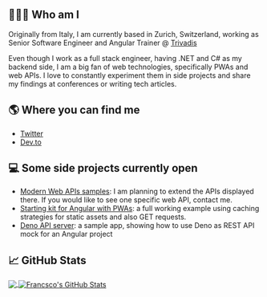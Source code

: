 ## 👨🏻‍💻 Who am I
Originally from Italy, I am currently based in Zurich, Switzerland, working as Senior Software Engineer and Angular Trainer @ [Trivadis](https://www.trivadis.com/en/index.html)

Even though I work as a full stack engineer, having .NET and C# as my backend side, I am a big fan of web technologies, specifically PWAs and web APIs.
I love to constantly experiment them in side projects and share my findings at conferences or writing tech articles.

## 🌎 Where you can find me
 - [Twitter](https://twitter.com/paco_ITA) 
 - [Dev.to](https://dev.to/paco_ita)

## 💻 Some side projects currently open 
 - [Modern Web APIs samples](https://github.com/pacoita/modern-web): I am planning to extend the APIs displayed there. If you would like to see one specific web API, contact me.
 - [Starting kit for Angular with PWAs](https://github.com/pacoita/angular-pwa-boilerplate): a full working example using caching strategies for static assets and also GET requests. 
 - [Deno API server](https://github.com/pacoita/deno-api-mock): a sample app, showing how to use Deno as REST API mock for an Angular project

## 📈 GitHub Stats
<a href="https://github.com/pacoita/">
  <img align="center" src="https://github-readme-stats.vercel.app/api/top-langs/?username=pacoita&hide=java,html,powershell,css&title_color=ffffff&text_color=c9cacc&icon_color=2bbc8a&bg_color=1d1f21" />
</a>
<a href="https://github.com/pacoita/">
  <img align="center" src="https://github-readme-stats.vercel.app/api?username=pacoita&show_icons=true&line_height=27&count_private=true&title_color=ffffff&text_color=c9cacc&icon_color=2bbc8a&bg_color=1d1f21" alt="Francsco's GitHub Stats" />
</a>

<!--
**pacoita/pacoita** is a ✨ _special_ ✨ repository because its `README.md` (this file) appears on your GitHub profile.

Here are some ideas to get you started:

- 🔭 I’m currently working on ...
- 🌱 I’m currently learning ...
- 👯 I’m looking to collaborate on ...
- 🤔 I’m looking for help with ...
- 💬 Ask me about ...
- 📫 How to reach me: ...
- 😄 Pronouns: ...
- ⚡ Fun fact: ...
-->
